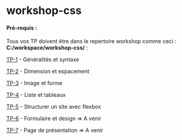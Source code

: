 # workshop-css

#### Pré-requis :
Tous vos TP doivent être dans le repertoire workshop comme ceci : **C:/workspace/workshop-css/** : 


[TP-1](tp-1.md) - Généralités et syntaxe

[TP-2](tp-2.md) -  Dimension et espacement

[TP-3](tp-3/tp-3.md) - Image et forme

[TP-4](tp-4/tp-4.md) - Liste et tableaux

[TP-5](tp-5/tp-5.md) - Structurer un site avec flexbox

[TP-6](tp-6/tp-6.md) - Formulaire et design  => A venir
 
[TP-7](tp-7/tp-7.md) - Page de présentation => A venir
